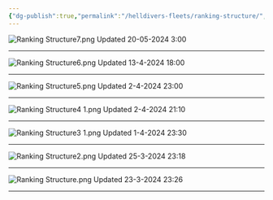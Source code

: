 ```yaml
---
{"dg-publish":true,"permalink":"/helldivers-fleets/ranking-structure/","noteIcon":"","created":"2024-03-23T23:24:06.950+01:00","updated":"2024-05-20T02:58:40.448+02:00"}
---
```


![Ranking Structure7.png](/img/user/Images/Ranking%20Structure7.png)
Updated 20-05-2024 3:00
- - - -
![Ranking Structure6.png](/img/user/Images/Ranking%20Structure6.png)
Updated 13-4-2024 18:00
- - -
![Ranking Structure5.png](/img/user/Images/Ranking%20Structure5.png)
Updated 2-4-2024 23:00
- - - 
![Ranking Structure4 1.png](/img/user/Images/Ranking%20Structure4%201.png)
Updated 2-4-2024 21:10
- - - 
![Ranking Structure3 1.png](/img/user/Images/Ranking%20Structure3%201.png)
Updated 1-4-2024 23:30
- - - 
![Ranking Structure2.png](/img/user/Images/Ranking%20Structure2.png)
Updated 25-3-2024 23:18
- - - 
![Ranking Structure.png](/img/user/Images/Ranking%20Structure.png)
Updated 23-3-2024 23:26
- - - 

